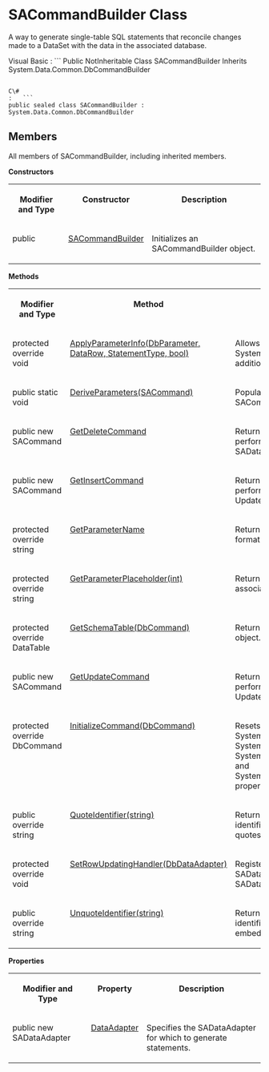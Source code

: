 <!-- loio3c10cc1e6c5f1014865ea0555a988d4f -->

# SACommandBuilder Class

A way to generate single-table SQL statements that reconcile changes made to a DataSet with the data in the associated database.



Visual Basic
:   ```
Public NotInheritable Class SACommandBuilder Inherits System.Data.Common.DbCommandBuilder
```

C\#
:   ```
public sealed class SACommandBuilder : System.Data.Common.DbCommandBuilder
```



## Members

All members of SACommandBuilder, including inherited members.

 **Constructors** 


<table>
<tr>
<th valign="top">

Modifier and Type



</th>
<th valign="top">

Constructor



</th>
<th valign="top">

Description



</th>
</tr>
<tr>
<td valign="top">

public



</td>
<td valign="top">

 [SACommandBuilder](sacommandbuilder-constructor-3c10b4d.md) 



</td>
<td valign="top">

Initializes an SACommandBuilder object.



</td>
</tr>
</table>

 **Methods** 


<table>
<tr>
<th valign="top">

Modifier and Type



</th>
<th valign="top">

Method



</th>
<th valign="top">

Description



</th>
</tr>
<tr>
<td valign="top">

protected override void



</td>
<td valign="top">

 [ApplyParameterInfo\(DbParameter, DataRow, StatementType, bool\)](applyparameterinfo-dbparameter-datarow-statementtype-bool-method-3c0ffe3.md) 



</td>
<td valign="top">

Allows the provider implementation of System.Data.Common.DbCommandBuilder to handle additional parameter properties.



</td>
</tr>
<tr>
<td valign="top">

public static void



</td>
<td valign="top">

 [DeriveParameters\(SACommand\)](deriveparameters-sacommand-method-3c1015c.md) 



</td>
<td valign="top">

Populates the Parameters collection of the specified SACommand object.



</td>
</tr>
<tr>
<td valign="top">

public new SACommand



</td>
<td valign="top">

 [GetDeleteCommand](getdeletecommand-method-3c102d6.md) 



</td>
<td valign="top">

Returns the generated SACommand object that performs DELETE operations on the database when SADataAdapter.Update is called.



</td>
</tr>
<tr>
<td valign="top">

public new SACommand



</td>
<td valign="top">

 [GetInsertCommand](getinsertcommand-method-3c1044d.md) 



</td>
<td valign="top">

Returns the generated SACommand object that performs INSERT operations on the database when an Update is called.



</td>
</tr>
<tr>
<td valign="top">

protected override string



</td>
<td valign="top">

 [GetParameterName](getparametername-method-3c105be.md) 



</td>
<td valign="top">

Returns the name of the specified parameter in the format of @p\#.



</td>
</tr>
<tr>
<td valign="top">

protected override string



</td>
<td valign="top">

 [GetParameterPlaceholder\(int\)](getparameterplaceholder-int-method-3c1063c.md) 



</td>
<td valign="top">

Returns the placeholder for the parameter in the associated SQL statement.



</td>
</tr>
<tr>
<td valign="top">

protected override DataTable



</td>
<td valign="top">

 [GetSchemaTable\(DbCommand\)](getschematable-dbcommand-method-3c106bb.md) 



</td>
<td valign="top">

Returns the schema table for the SACommandBuilder object.



</td>
</tr>
<tr>
<td valign="top">

public new SACommand



</td>
<td valign="top">

 [GetUpdateCommand](getupdatecommand-method-3c10835.md) 



</td>
<td valign="top">

Returns the generated SACommand object that performs UPDATE operations on the database when an Update is called.



</td>
</tr>
<tr>
<td valign="top">

protected override DbCommand



</td>
<td valign="top">

 [InitializeCommand\(DbCommand\)](initializecommand-dbcommand-method-3c108b1.md) 



</td>
<td valign="top">

Resets the System.Data.Common.DbCommand.CommandTimeout, System.Data.Common.DbCommand.Transaction, System.Data.Common.DbCommand.CommandType, and System.Data.Common.DbCommand.UpdatedRowSource properties on the System.Data.Common.DbCommand.



</td>
</tr>
<tr>
<td valign="top">

public override string



</td>
<td valign="top">

 [QuoteIdentifier\(string\)](quoteidentifier-string-method-3c10942.md) 



</td>
<td valign="top">

Returns the correct quoted form of an unquoted identifier, including properly escaping any embedded quotes in the identifier.



</td>
</tr>
<tr>
<td valign="top">

protected override void



</td>
<td valign="top">

 [SetRowUpdatingHandler\(DbDataAdapter\)](setrowupdatinghandler-dbdataadapter-method-3c10bca.md) 



</td>
<td valign="top">

Registers the SACommandBuilder object to handle the SADataAdapter.RowUpdating event for an SADataAdapter object.



</td>
</tr>
<tr>
<td valign="top">

public override string



</td>
<td valign="top">

 [UnquoteIdentifier\(string\)](unquoteidentifier-string-method-3c10c45.md) 



</td>
<td valign="top">

Returns the correct unquoted form of a quoted identifier, including properly un-escaping any embedded quotes in the identifier.



</td>
</tr>
</table>

 **Properties** 


<table>
<tr>
<th valign="top">

Modifier and Type



</th>
<th valign="top">

Property



</th>
<th valign="top">

Description



</th>
</tr>
<tr>
<td valign="top">

public new SADataAdapter



</td>
<td valign="top">

 [DataAdapter](dataadapter-property-3c100e0.md) 



</td>
<td valign="top">

Specifies the SADataAdapter for which to generate statements.



</td>
</tr>
</table>

